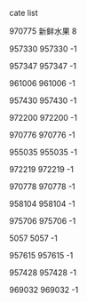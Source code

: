 cate list

970775 新鲜水果 8

957330 957330 -1

957347 957347 -1

961006 961006 -1

957430 957430 -1

972200 972200 -1

970776 970776 -1

955035 955035 -1

972219 972219 -1

970778 970778 -1

958104 958104 -1

975706 975706 -1

5057 5057 -1

957615 957615 -1

957428 957428 -1

969032 969032 -1

